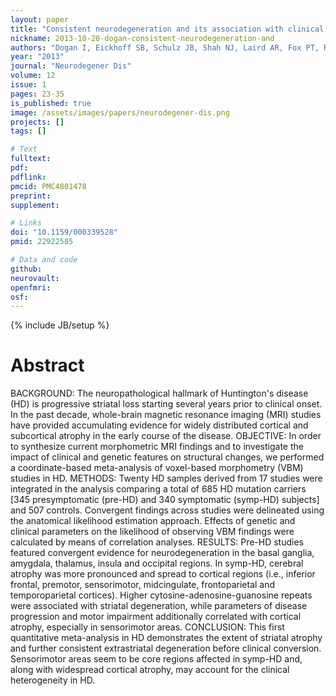```yaml
---
layout: paper
title: "Consistent neurodegeneration and its association with clinical progression in Huntington's disease: a coordinate-based meta-analysis."
nickname: 2013-10-20-dogan-consistent-neurodegeneration-and
authors: "Dogan I, Eickhoff SB, Schulz JB, Shah NJ, Laird AR, Fox PT, Reetz K"
year: "2013"
journal: "Neurodegener Dis"
volume: 12
issue: 1
pages: 23-35
is_published: true
image: /assets/images/papers/neurodegener-dis.png
projects: []
tags: []

# Text
fulltext:
pdf:
pdflink:
pmcid: PMC4801478
preprint:
supplement:

# Links
doi: "10.1159/000339528"
pmid: 22922585

# Data and code
github:
neurovault:
openfmri:
osf:
---
```

{% include JB/setup %}

# Abstract

BACKGROUND: The neuropathological hallmark of Huntington's disease (HD) is progressive striatal loss starting several years prior to clinical onset. In the past decade, whole-brain magnetic resonance imaging (MRI) studies have provided accumulating evidence for widely distributed cortical and subcortical atrophy in the early course of the disease. OBJECTIVE: In order to synthesize current morphometric MRI findings and to investigate the impact of clinical and genetic features on structural changes, we performed a coordinate-based meta-analysis of voxel-based morphometry (VBM) studies in HD. METHODS: Twenty HD samples derived from 17 studies were integrated in the analysis comparing a total of 685 HD mutation carriers [345 presymptomatic (pre-HD) and 340 symptomatic (symp-HD) subjects] and 507 controls. Convergent findings across studies were delineated using the anatomical likelihood estimation approach. Effects of genetic and clinical parameters on the likelihood of observing VBM findings were calculated by means of correlation analyses. RESULTS: Pre-HD studies featured convergent evidence for neurodegeneration in the basal ganglia, amygdala, thalamus, insula and occipital regions. In symp-HD, cerebral atrophy was more pronounced and spread to cortical regions (i.e., inferior frontal, premotor, sensorimotor, midcingulate, frontoparietal and temporoparietal cortices). Higher cytosine-adenosine-guanosine repeats were associated with striatal degeneration, while parameters of disease progression and motor impairment additionally correlated with cortical atrophy, especially in sensorimotor areas. CONCLUSION: This first quantitative meta-analysis in HD demonstrates the extent of striatal atrophy and further consistent extrastriatal degeneration before clinical conversion. Sensorimotor areas seem to be core regions affected in symp-HD and, along with widespread cortical atrophy, may account for the clinical heterogeneity in HD.
